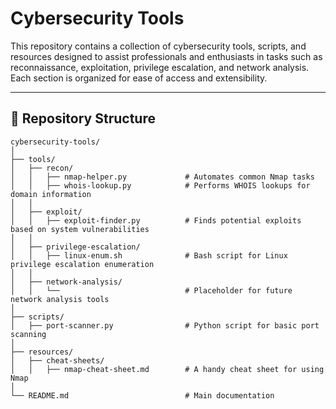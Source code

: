 # Cybersecurity Tools

This repository contains a collection of cybersecurity tools, scripts, and resources designed to assist professionals and enthusiasts in tasks such as reconnaissance, exploitation, privilege escalation, and network analysis. Each section is organized for ease of access and extensibility.

---

## 📂 Repository Structure

```plaintext
cybersecurity-tools/
│
├── tools/
│   ├── recon/
│   │   ├── nmap-helper.py             # Automates common Nmap tasks
│   │   ├── whois-lookup.py            # Performs WHOIS lookups for domain information
│   │
│   ├── exploit/
│   │   ├── exploit-finder.py          # Finds potential exploits based on system vulnerabilities
│   │
│   ├── privilege-escalation/
│   │   ├── linux-enum.sh              # Bash script for Linux privilege escalation enumeration
│   │
│   ├── network-analysis/
│   │   └──                            # Placeholder for future network analysis tools
│
├── scripts/
│   ├── port-scanner.py                # Python script for basic port scanning
│
├── resources/
│   ├── cheat-sheets/
│   │   ├── nmap-cheat-sheet.md        # A handy cheat sheet for using Nmap
│
└── README.md                          # Main documentation

```

